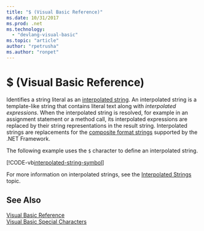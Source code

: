 ```yaml
---
title: "$ (Visual Basic Reference)"
ms.date: 10/31/2017
ms.prod: .net
ms.technology: 
  - "devlang-visual-basic"
ms.topic: "article"
author: "rpetrusha"
ms.author: "ronpet"
---
```

# $ (Visual Basic Reference)

Identifies a string literal as an [interpolated string](../../programming-guide/language-features/strings/interpolated-strings.md). An interpolated string is a template-like string that contains literal text along with *interpolated expressions*. When the interpolated string is resolved, for example in an assignment statement or a method call, its interpolated expressions are replaced by their string representations in the result string. Interpolated strings are replacements for the [composite format strings](../../../standard/base-types/composite-format.md) supported by the .NET Framework.

The following example uses the `$` character to define an interpolated string.

[!CODE-vb[interpolated-string-symbol](../../../../samples/snippets/visualbasic/language-reference/special-characters/dollar-sign1.vb)]

For more information on interpolated strings, see the [Interpolated Strings](../../programming-guide/language-features/strings/interpolated-strings.md) topic.

## See Also  
 [Visual Basic Reference](../index.md)  
 [Visual Basic Special Characters](index.md)
